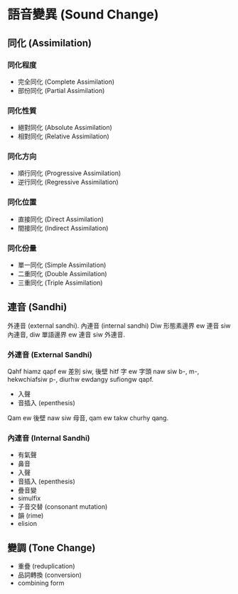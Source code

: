 # 語音變異 (Sound Change)

## 同化 (Assimilation)

### 同化程度

* 完全同化 (Complete Assimilation)
* 部份同化 (Partial Assimilation)

### 同化性質

* 絕對同化 (Absolute Assimilation)
* 相對同化 (Relative Assimilation)

### 同化方向

* 順行同化 (Progressive Assimilation)
* 逆行同化 (Regressive Assimilation)

### 同化位置

* 直接同化 (Direct Assimilation)
* 間接同化 (Indirect Assimilation)

### 同化份量

* 單一同化 (Simple Assimilation)
* 二重同化 (Double Assimilation)
* 三重同化 (Triple Assimilation)

## 連音 (Sandhi)

外連音 (external sandhi). 內連音 (internal sandhi)
Diw 形態素邊界 ew 連音 siw 內連音, diw 單語邊界 ew 連音 siw 外連音.

### 外連音 (External Sandhi)

Qahf hiamz qapf ew 差別 siw, 後壁 hitf 字 ew 字頭 naw siw b-, m-, hekwchiafsiw p-, diurhw ewdangy sufiongw qapf.

* 入聲
* 音插入 (epenthesis)

Qam ew 後壁 naw siw 母音, qam ew takw churhy qang.

### 內連音 (Internal Sandhi)

* 有氣聲
* 鼻音
* 入聲
* 音插入 (epenthesis)
* 疊音變
* simulfix
* 子音交替 (consonant mutation)
* 韻 (rime)
* elision

## 變調 (Tone Change)

* 重疊 (reduplication)
* 品詞轉換 (conversion)
* combining form
